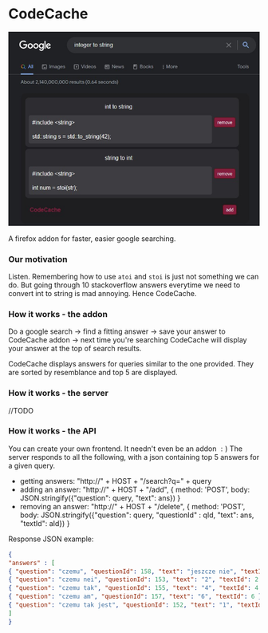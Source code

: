 # CodeCache

![example](resources/example2.jpg)

A firefox addon for faster, easier google searching.

### Our motivation

Listen. Remembering how to use ```atoi``` and ```stoi``` is just not something we can do. But going through 10 stackoverflow answers everytime we need to convert int to string is mad annoying. Hence CodeCache.

### How it works - the addon

Do a google search &rarr; find a fitting answer &rarr; save your answer to CodeCache addon &rarr; next time you're searching CodeCache will display your answer at the top of search results.

CodeCache displays answers for queries similar to the one provided. They are sorted by resemblance and top 5 are displayed.

### How it works - the server

//TODO

### How it works - the API

You can create your own frontend. It needn't even be an addon $:)$
The server responds to all the following, with a json containing top 5 answers for a given query.


- getting answers: "http://" + HOST + "/search?q=" + query
- adding an answer: "http://" + HOST + "/add", {
                                    method: 'POST',
                                    body: JSON.stringify({"question": query, "text": ans})
                                }
- removing an answer: "http://" + HOST + "/delete", {
                                      method: 'POST',
                                      body: JSON.stringify({"question": query, "questionId" : qId, "text": ans, "textId": aId})
                                  }

Response JSON example:
``` json
{
"answers" : [
{ "question": "czemu", "questionId": 158, "text": "jeszcze nie", "textId": 8 },
{ "question": "czemu nei", "questionId": 153, "text": "2", "textId": 2 },
{ "question": "czemu tak", "questionId": 155, "text": "4", "textId": 4 },
{ "question": "czemu am", "questionId": 157, "text": "6", "textId": 6 },
{ "question": "czemu tak jest", "questionId": 152, "text": "1", "textId": 1 }
]
}
```
